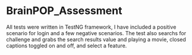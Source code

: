 # BrainPOP_Assessment
All tests were written in TestNG framework, I have included a positive scenario for login and a few negative scenarios. 
The test also searchs for challenge and grabs the search results value and playing a movie,
closed captions toggled on and off, and select a feature. 
